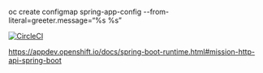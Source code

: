 oc create configmap spring-app-config --from-literal=greeter.message=“%s %s”




[![CircleCI](https://circleci.com/gh/snowdrop/rest-http-example/tree/master.svg?style=shield)](https://circleci.com/gh/snowdrop/rest-http-example/tree/master)

https://appdev.openshift.io/docs/spring-boot-runtime.html#mission-http-api-spring-boot


